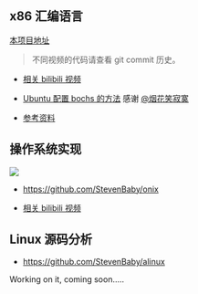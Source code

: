 ## x86 汇编语言


[本项目地址](https://github.com/StevenBaby/computer)

> 不同视频的代码请查看 git commit 历史。

- [相关 bilibili 视频](https://www.bilibili.com/video/BV1b44y1k7mT)

- [Ubuntu 配置 bochs 的方法](./x86_assembly/docs/Ubuntu%20配置%20bochs%20的方法.md) 感谢 [@烟花笑寂寞](https://github.com/1126zk)

- [参考资料](./x86_assembly/docs/参考资料.md)

## 操作系统实现

![](./snapshots/onix.jpg)

- <https://github.com/StevenBaby/onix>

- [相关 bilibili 视频](https://www.bilibili.com/medialist/play/491131440?from=space&business=space_collection&business_id=146887)

## Linux 源码分析

- <https://github.com/StevenBaby/alinux>

Working on it, coming soon.....

